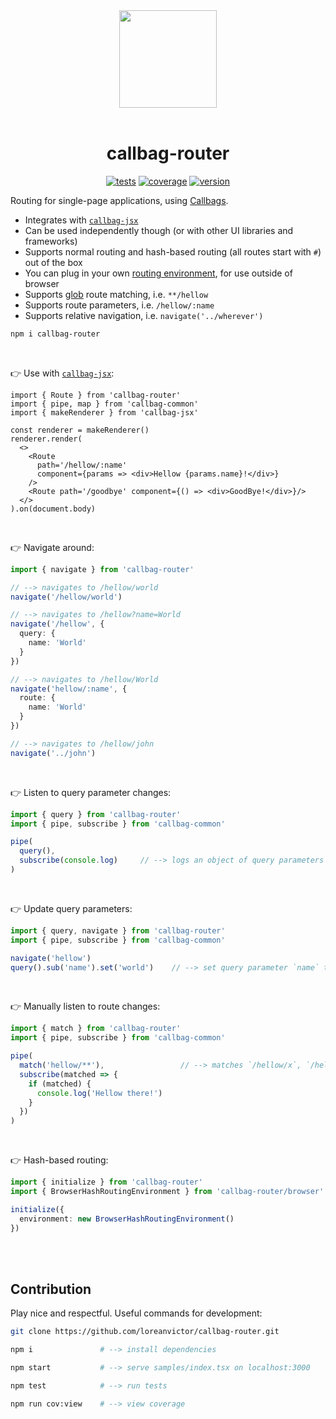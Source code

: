 <div align="center">

<img src="https://raw.githubusercontent.com/loreanvictor/callbag-common/main/callbag.svg" width="156"/>
<br><br>

# callbag-router

[![tests](https://img.shields.io/github/workflow/status/loreanvictor/callbag-router/Test%20and%20Report%20Coverage?label=tests&logo=mocha&logoColor=green&style=flat-square)](https://github.com/loreanvictor/callbag-router/actions?query=workflow%3A%22Test+and+Report+Coverage%22)
[![coverage](https://img.shields.io/codecov/c/github/loreanvictor/callbag-router?logo=codecov&style=flat-square)](https://codecov.io/gh/loreanvictor/callbag-router)
[![version](https://img.shields.io/npm/v/callbag-router?logo=npm&style=flat-square)](https://www.npmjs.com/package/callbag-router)

</div>

Routing for single-page applications, using [Callbags](https://github.com/callbag/callbag).
- Integrates with [`callbag-jsx`](https://loreanvictor.github.io/callbag-jsx/)
- Can be used independently though (or with other UI libraries and frameworks)
- Supports normal routing and hash-based routing (all routes start with `#`) out of the box
- You can plug in your own [routing environment](https://github.com/loreanvictor/callbag-router/blob/main/src/env.ts), for use outside of browser
- Supports [glob](https://en.wikipedia.org/wiki/Glob_(programming)) route matching, i.e. `**/hellow`
- Supports route parameters, i.e. `/hellow/:name`
- Supports relative navigation, i.e. `navigate('../wherever')`

```bash
npm i callbag-router
```

<br>

👉 Use with [`callbag-jsx`](https://loreanvictor.github.io/callbag-jsx/):
```tsx
import { Route } from 'callbag-router'
import { pipe, map } from 'callbag-common'
import { makeRenderer } from 'callbag-jsx'

const renderer = makeRenderer()
renderer.render(
  <>
    <Route
      path='/hellow/:name'
      component={params => <div>Hellow {params.name}!</div>}
    />
    <Route path='/goodbye' component={() => <div>GoodBye!</div>}/>
  </>
).on(document.body)
```

<br>

👉 Navigate around:

```ts
import { navigate } from 'callbag-router'

// --> navigates to /hellow/world
navigate('/hellow/world')

// --> navigates to /hellow?name=World
navigate('/hellow', {
  query: {
    name: 'World'
  }
})

// --> navigates to /hellow/World
navigate('hellow/:name', {
  route: {
    name: 'World'
  }
})

// --> navigates to /hellow/john
navigate('../john')
```

<br>

👉 Listen to query parameter changes:

```ts
import { query } from 'callbag-router'
import { pipe, subscribe } from 'callbag-common'

pipe(
  query(),
  subscribe(console.log)     // --> logs an object of query parameters
)
```

<br>

👉 Update query parameters:

```ts
import { query, navigate } from 'callbag-router'
import { pipe, subscribe } from 'callbag-common'

navigate('hellow')
query().sub('name').set('world')    // --> set query parameter `name` to 'world'
```

<br>

👉 Manually listen to route changes:

```ts
import { match } from 'callbag-router'
import { pipe, subscribe } from 'callbag-common'

pipe(
  match('hellow/**'),                 // --> matches `/hellow/x`, `/hellow/x/y/z`, etc.
  subscribe(matched => {
    if (matched) {
      console.log('Hellow there!')
    }
  })
)
```

<br>

👉 Hash-based routing:

```ts
import { initialize } from 'callbag-router'
import { BrowserHashRoutingEnvironment } from 'callbag-router/browser'

initialize({
  environment: new BrowserHashRoutingEnvironment()
})
```

<br>

<br>

## Contribution

Play nice and respectful. Useful commands for development:

```bash
git clone https://github.com/loreanvictor/callbag-router.git
```
```bash
npm i               # --> install dependencies
```
```bash
npm start           # --> serve samples/index.tsx on localhost:3000
```
```bash
npm test            # --> run tests
```
```bash
npm run cov:view    # --> view coverage
```

<br><br>
